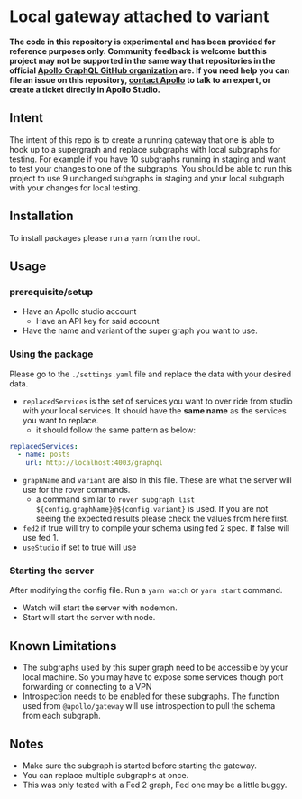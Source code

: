 # Local gateway attached to variant

**The code in this repository is experimental and has been provided for reference purposes only. Community feedback is welcome but this project may not be supported in the same way that repositories in the official [Apollo GraphQL GitHub organization](https://github.com/apollographql) are. If you need help you can file an issue on this repository, [contact Apollo](https://www.apollographql.com/contact-sales) to talk to an expert, or create a ticket directly in Apollo Studio.**

## Intent

The intent of this repo is to create a running gateway that one is able to hook up to a supergraph and replace subgraphs with local subgraphs for testing. For example if you have 10 subgraphs running in staging and want to test your changes to one of the subgraphs. You should be able to run this project to use 9 unchanged subgraphs in staging and your local subgraph with your changes for local testing.

## Installation

To install packages please run a `yarn` from the root.

## Usage

### prerequisite/setup

- Have an Apollo studio account
  - Have an API key for said account
- Have the name and variant of the super graph you want to use.

### Using the package

Please go to the `./settings.yaml` file and replace the data with your desired data.

- `replacedServices` is the set of services you want to over ride from studio with your local services. It should have the **same name** as the services you want to replace.
  - it should follow the same pattern as below:

```yaml
replacedServices:
  - name: posts
    url: http://localhost:4003/graphql
```

- `graphName` and `variant` are also in this file. These are what the server will use for the rover commands.
  - a command similar to `rover subgraph list ${config.graphName}@${config.variant}` is used. If you are not seeing the expected results please check the values from here first.
- `fed2` if true will try to compile your schema using fed 2 spec. If false will use fed 1.
- `useStudio` if set to true will use

### Starting the server

After modifying the config file. Run a `yarn watch` or `yarn start` command.

- Watch will start the server with nodemon.
- Start will start the server with node.

## Known Limitations

- The subgraphs used by this super graph need to be accessible by your local machine. So you may have to expose some services though port forwarding or connecting to a VPN
- Introspection needs to be enabled for these subgraphs. The function used from `@apollo/gateway` will use introspection to pull the schema from each subgraph.

## Notes

- Make sure the subgraph is started before starting the gateway.
- You can replace multiple subgraphs at once.
- This was only tested with a Fed 2 graph, Fed one may be a little buggy.
